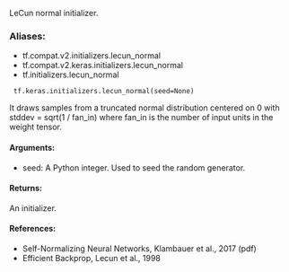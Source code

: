 LeCun normal initializer.
### Aliases:
- tf.compat.v2.initializers.lecun_normal
- tf.compat.v2.keras.initializers.lecun_normal
- tf.initializers.lecun_normal

```
 tf.keras.initializers.lecun_normal(seed=None)
```
It draws samples from a truncated normal distribution centered on 0 with stddev = sqrt(1 / fan_in) where fan_in is the number of input units in the weight tensor.
#### Arguments:
- seed: A Python integer. Used to seed the random generator.
#### Returns:
An initializer.
#### References:
- Self-Normalizing Neural Networks, Klambauer et al., 2017 (pdf)
- Efficient Backprop, Lecun et al., 1998
